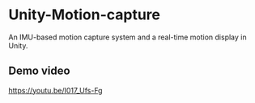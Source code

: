# Unity-Motion-capture
An IMU-based motion capture system and a real-time motion display in Unity.
## Demo video
https://youtu.be/I017_Ufs-Fg
